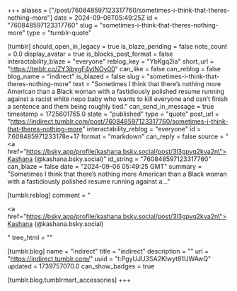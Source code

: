 +++
aliases = ["/post/760848597123317760/sometimes-i-think-that-theres-nothing-more"]
date = 2024-09-06T05:49:25Z
id = "760848597123317760"
slug = "sometimes-i-think-that-theres-nothing-more"
type = "tumblr-quote"

[tumblr]
should_open_in_legacy = true
is_blaze_pending = false
note_count = 0.0
display_avatar = true
is_blocks_post_format = false
interactability_blaze = "everyone"
reblog_key = "YbKgq2ia"
short_url = "https://tmblr.co/ZY3jbygF4yINOy00"
can_like = false
can_reblog = false
blog_name = "indirect"
is_blazed = false
slug = "sometimes-i-think-that-theres-nothing-more"
text = "Sometimes I think that there’s nothing more American than a Black woman with a fastidiously polished resume running against a racist white nepo baby who wants to kill everyone and can’t finish a sentence and them being roughly tied."
can_send_in_message = true
timestamp = 1725601765.0
state = "published"
type = "quote"
post_url = "https://indirect.tumblr.com/post/760848597123317760/sometimes-i-think-that-theres-nothing-more"
interactability_reblog = "everyone"
id = 7.608485971233178e+17
format = "markdown"
can_reply = false
source = "<a href=\"https://bsky.app/profile/kashana.bsky.social/post/3l3gpvq2kva2n\">Kashana (@kashana.bsky.social)</a>"
id_string = "760848597123317760"
can_blaze = false
date = "2024-09-06 05:49:25 GMT"
summary = "Sometimes I think that there’s nothing more American than a Black woman with a fastidiously polished resume running against a..."

[tumblr.reblog]
comment = "<p><a href=\"https://bsky.app/profile/kashana.bsky.social/post/3l3gpvq2kva2n\">Kashana (@kashana.bsky.social)</a></p>"
tree_html = ""

[tumblr.blog]
name = "indirect"
title = "indirect"
description = ""
url = "https://indirect.tumblr.com/"
uuid = "t:PgyUJU3SA2Klwyt81UWAwQ"
updated = 1739757070.0
can_show_badges = true

[tumblr.blog.tumblrmart_accessories]
+++
